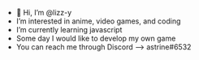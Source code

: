 - 👋 Hi, I’m @lizz-y
- I’m interested in anime, video games, and coding
- I’m currently learning javascript
- Some day I would like to develop my own game
- You can reach me through Discord --> astrine#6532

<!---
a-bull/a-bull is a ✨ special ✨ repository because its `README.md` (this file) appears on your GitHub profile.
You can click the Preview link to take a look at your changes.
--->
